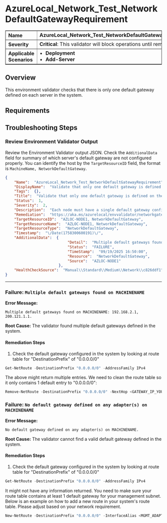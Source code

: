 # AzureLocal_Network_Test_NetworkDefaultGatewayRequirement
<table border="1" cellpadding="6" cellspacing="0" style="border-collapse:collapse; margin-bottom:1em;">
  <tr>
    <th style="text-align:left; width: 180px;">Name</th>
    <td><strong>AzureLocal_Network_Test_NetworkDefaultGatewayRequirement</strong></td>
  </tr>
  <tr>
    <th style="text-align:left; width: 180px;">Severity</th>
    <td><strong>Critical</strong>: This validator will block operations until remediated.</td>
  </tr>
  <tr>
    <th style="text-align:left;">Applicable Scenarios</th>
    <td>
      <ul style="margin:0; padding-left:1.2em;">
        <li><strong>Deployment</strong></li>
        <li><strong>Add-Server</strong></li>
      </ul>
    </td>
  </tr>
</table>

## Overview

This environment validator checks that there is only one default gateway defined on each server in the system.

## Requirements

## Troubleshooting Steps

### Review Environment Validator Output

Review the Environment Validator output JSON. Check the `AdditionalData` field for summary of which server's default gateway are not configured properly. You can identify the host by the `TargetResourceID` field, the format is `MachineName, NetworkDefaultGateway`.

```json
{
    "Name":  "AzureLocal_Network_Test_NetworkDefaultGatewayRequirement",
    "DisplayName":  "Validate that only one default gateway is defined on the server",
    "Tags":  {},
    "Title":  "Validate that only one default gateway is defined on the server",
    "Status":  1,
    "Severity":  2,
    "Description":  "Each node must have a single default gateway configured.",
    "Remediation":  "https://aka.ms/azurelocal/envvalidator/networkgatewayrequirement",
    "TargetResourceID":  "AZLOC-NODE1, NetworkDefaultGateway",
    "TargetResourceName":  "AZLOC-NODE1, NetworkDefaultGateway",
    "TargetResourceType":  "NetworkDefaultGateway",
    "Timestamp":  "\/Date(1758300600191)\/",
    "AdditionalData":  {
                            "Detail":  "Multiple default gateways found on AZLOC-NODE1: 192.168.2.1, 200.121.1.1. There should be only one default gateway defined on the server. Please run below PowerShell cmdlet to verify the default gateway configuration on the machine:     Get-NetRoute -DestinationPrefix "0.0.0.0/0" -AddressFamily IPv4 If you find multiple different gateway defined for the NextHop property from the above cmdlet call, please remove the one that you do not need from the system.     Remove-NetRoute -DestinationPrefix "0.0.0.0/0" -NextHop <GATEWAY_IP_YOU_DO_NOT_NEED> -Confirm:$false",
                            "Status":  "FAILURE",
                            "TimeStamp":  "09/19/2025 16:50:00",
                            "Resource":  "NetworkDefaultGateway",
                            "Source":  "AZLOC-NODE1"
                        },
    "HealthCheckSource":  "Manual\\Standard\\Medium\\Network\\c826ddf1"
}
```

---

### Failure: `Multiple default gateways found on MACHINENAME`

**Error Message:**
```text
Multiple default gateways found on MACHINENAME: 192.168.2.1, 200.121.1.1.
```

**Root Cause:** The validator found multiple default gateways defined in the system.

#### Remediation Steps

1) Check the default gateway configured in the system by looking at route table for "DestinationPrefix" of "0.0.0.0/0"

  ```powershell
  Get-NetRoute -DestinationPrefix "0.0.0.0/0" -AddressFamily IPv4
  ```

The above might return multiple entries. We need to clean the route table so it only contains 1 default entry to "0.0.0.0/0":
```powershell
Remove-NetRoute -DestinationPrefix "0.0.0.0/0" -NextHop <GATEWAY_IP_YOU_DO_NOT_NEED> -Confirm:$false
```

### Failure: `No default gateway defined on any adapter(s) on MACHINENAME`

**Error Message:**
```text
No default gateway defined on any adapter(s) on MACHINENAME.
```

**Root Cause:** The validator cannot find a valid default gateway defined in the system.

#### Remediation Steps

1) Check the default gateway configured in the system by looking at route table for "DestinationPrefix" of "0.0.0.0/0"

  ```powershell
  Get-NetRoute -DestinationPrefix "0.0.0.0/0" -AddressFamily IPv4
  ```

It might not have any information returned. You need to make sure your route table contains at least 1 default gateway for your management subnet.
Below is an example on how to add a new route in your system's route table. Please adjust based on your network requirement.
```powershell
New-NetRoute -DestinationPrefix "0.0.0.0/0" -InterfaceAlias <MGMT_ADAPTER_ALIAS> -AddressFamily IPv4 -NextHop <GATEWAY_IP_YOU_DO_NOT_NEED>
```
